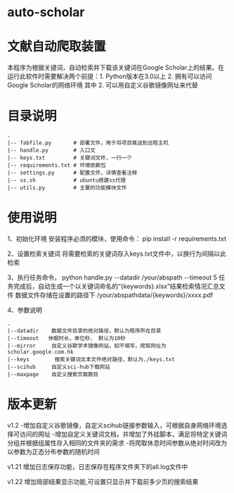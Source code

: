 # auto-scholar
# 文献自动爬取装置
 
本程序为根据关键词，自动检索并下载该关键词在Google Scholar上的结果。在运行此软件时需要解决两个前提：1. Python版本在3.0以上
2. 拥有可以访问Google Scholar的网络环境
其中 2. 可以用自定义谷歌镜像网址来代替

# 目录说明
    .
    |-- fabfile.py       # 部署文件，用于将项目推送到远程主机
    |-- handle.py        # 入口文
    |-- keys.txt         # 关键词文件，一行一个
    |-- requirements.txt # 环境依赖包
    |-- settings.py      # 配置文件，详情查看注释
    |-- ss.sh            # ubuntu搭建ss代理
    |-- utils.py         # 主要的功能模块文件

# 使用说明

1、初始化环境
      安装程序必须的模块，使用命令：
      pip install -r requirements.txt

2、设置检索关键词
      将需要检索的关键词存入keys.txt文件中，以换行为间隔以此检索

3、执行任务命令，
      python handle.py --datadir /your/abspath --timeout 5
      任务完成后，自动生成一个以关键词命名的“{keywords}.xlsx”结果检索情况汇总文件 
      数据文件存储在设置的路径下 /your/abspathdata/{keywords}/xxxx.pdf

4、参数说明

    .
    |--datadir    数据文件目录的绝对路径，默认为程序所在目录
    |--timeout   休眠时长，单位秒， 默认为10秒
    |--mirror     自定义谷歌学术镜像网站，如不填写，爬取网址为scholar.google.com.hk
    |--keys        搜索关键词文本文件绝对路径，默认为./keys.txt
    |--scihub     自定义sci-hub下载网站
    |--maxpage    自定义搜索页面数目


# 版本更新
v1.2
-增加自定义谷歌镜像，自定义scihub链接参数输入，可根据自身网络环境选择可访问的网址
-增加自定义关键词文档，并增加了外挂脚本，满足将特定关键词分组并根据组属性存入相同的文件夹的需求
-将爬取休息时间参数从绝对时间改为以参数为正态分布参数的随机时间

v1.21
增加日志保存功能，日志保存在程序文件夹下的all.log文件中

v1.22
增加局部结果显示功能,可设置只显示并下载前多少页的搜索结果
